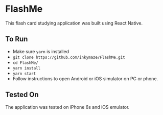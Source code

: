 # FlashMe

This flash card studying application was built using React Native.

## To Run

* Make sure `yarn` is installed
* `git clone https://github.com/inkymaze/FlashMe.git`
* `cd FlashMe/`
* `yarn install`
* `yarn start`
* Follow instructions to open Android or iOS simulator on PC or phone.

## Tested On

The application was tested on iPhone 6s and iOS emulator.
